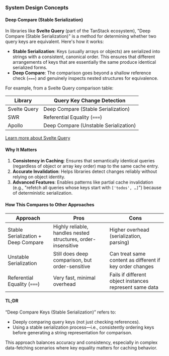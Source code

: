 ### System Design Concepts

#### Deep Compare (Stable Serialization)

In libraries like **Svelte Query** (part of the TanStack ecosystem), "Deep Compare (Stable Serialization)" is a method for determining whether two query keys are equivalent. Here's how it works:

- **Stable Serialization**: Keys (usually arrays or objects) are serialized into strings with a consistent, canonical order. This ensures that different arrangements of keys that are essentially the same produce identical serialized forms.
- **Deep Compare**: The comparison goes beyond a shallow reference check (`===`) and genuinely inspects nested structures for equivalence.

For example, from a Svelte Query comparison table:

| Library       | Query Key Change Detection            |
|---------------|---------------------------------------|
| Svelte Query  | Deep Compare (Stable Serialization)   |
| SWR           | Referential Equality (`===`)          |
| Apollo        | Deep Compare (Unstable Serialization) |

[Learn more about Svelte Query](https://sveltequery.vercel.app)

#### Why It Matters

1. **Consistency in Caching**: Ensures that semantically identical queries (regardless of object or array key order) map to the same cache entry.
2. **Accurate Invalidation**: Helps libraries detect changes reliably without relying on object identity.
3. **Advanced Features**: Enables patterns like partial cache invalidation (e.g., "refetch all queries whose keys start with `['todos', …]`") because of deterministic serialization.

#### How This Compares to Other Approaches

| Approach                              | Pros                                              | Cons                                           |
|---------------------------------------|--------------------------------------------------|------------------------------------------------|
| Stable Serialization + Deep Compare   | Highly reliable, handles nested structures, order-insensitive | Higher overhead (serialization, parsing)       |
| Unstable Serialization                | Still does deep comparison, but order-sensitive  | Can treat same content as different if key order changes |
| Referential Equality (`===`)          | Very fast, minimal overhead                      | Fails if different object instances represent same data   |

#### TL;DR

“Deep Compare Keys (Stable Serialization)” refers to:

- Deeply comparing query keys (not just checking references).
- Using a stable serialization process—i.e., consistently ordering keys before generating a string representation for comparison.

This approach balances accuracy and consistency, especially in complex data-fetching scenarios where key equality matters for caching behavior.